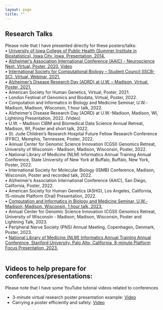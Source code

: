 ```yaml
---
layout: page
title: "" 
---
```

## Research Talks 
Please note that I have presented directly for these posters/talks:<br>
•	[University of Iowa College of Public Health (Summer Institute in Biostatistics), Iowa City, Iowa, Presentation, 2014.](https://www.public-health.uiowa.edu/wp-content/uploads/2014/08/SiteOfOriginNT.pdf) <br>
•	[Alzheimer’s Association International Conference (AAIC) - Neuroscience Next, Virtual, Poster, 2020.](https://scholar.google.com/citations?view_op=view_citation&hl=en&user=2YXiDBkAAAAJ&citation_for_view=2YXiDBkAAAAJ:2osOgNQ5qMEC) [Video](https://www.youtube.com/watch?v=DXscSQaeYH0)<br>
•	[International Society for Computational Biology – Student Council (ISCB-SC), Virtual, Webinar, 2021.](https://www.youtube.com/watch?v=ITwEzqhQnZU&list=PL_3UUp3wcnVbpTH4UfeybVhGcjyML3N2h)<br>
•	[Alzheimer’s Disease Research Day (ADRD) at U.W. – Madison, Virtual, Poster, 2021.](https://www.adrc.wisc.edu/news/research-day-2021-poster-session-award-winners)<br>
•	American Society for Human Genetics, Virtual, Poster, 2021.<br>
•	London Festival of Genomics and Biodata, Virtual, Poster, 2022.<br>
•	Computation and Informatics in Biology and Medicine Seminar, U.W.-Madison, Madison, Wisconsin, 1 hour talk, 2022.<br>
•	Alzheimer’s Disease Research Day (ADRD) at U.W.-Madison, Madison, WI, Lightning Presentation, 2022. (Video)<br>
•	U.W. – Madison CIBM and Biomedical Data Science Annual Retreat, Madison, WI, Poster and short talk, 2022.<br>
•	St. Jude Children’s Research Hospital Future Fellow Research Conference (FFRC), Memphis, Tennessee, Poster, 2022.<br>
•	Annual Center for Genomic Science Innovation (CGSI) Genomics Retreat, University of Wisconsin - Madison, Madison, Wisconsin, Poster, 2022.<br>
•	National Library of Medicine (NLM) Informatics Annual Training Annual Conference, State University of New York at Buffalo, Buffalo, New York, Poster, 2022.<br>
•	International Society for Molecular Biology (ISMB) Conference, Madison, Wisconsin, Poster and recorded talk, 2022.<br>
•	Alzheimer’s Association International Conference (AAIC), San Diego, California, Poster, 2022.<br>
•	American Society for Human Genetics (ASHG), Los Angeles, California, 15-minute Platform (Oral) Presentation, 2022.<br>
•	[Computation and Informatics in Biology and Medicine Seminar, U.W.-Madison, Madison, Wisconsin, 1 hour talk, 2023.](https://cibm.wisc.edu/events-calendar/predicting-brain-regional-gene-regulatory-networks-from-multi-omics-for-alzheimers-disease-phenotypes-and-covid-19-severity/)<br>
•	Annual Center for Genomic Science Innovation (CGSI) Genomics Retreat, University of Wisconsin - Madison, Madison, Wisconsin, Poster and Lightning Talk, 2023.<br>
•	Peripheral Nerve Society (PNS) Annual Meeting, Copenhagen, Denmark, Poster, 2023.<br>
•	[National Library of Medicine (NLM) Informatics Annual Training Annual Conference, Stanford University, Palo Alto, California, 8-minute Platform Focus Presentation, 2023.](https://dbds.stanford.edu/national-library-of-medicine-nlm-t15-training-conference/)<br>
<br>
## Videos to help prepare for conferences/presentations:
Please note that I have some YouTube tutorial videos related to conferences
* 3-minute virtual research poster presentation example: [Video](https://www.youtube.com/watch?v=DXscSQaeYH0)
* Carrying a poster efficiently and safely: [Video](https://www.youtube.com/watch?v=HbtK-muF4b8)